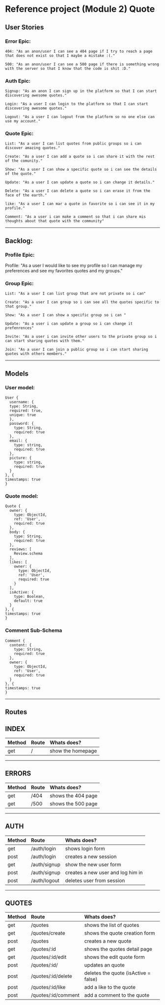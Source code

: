 # Reference project (Module 2) **Quote**

## User Stories

  ### Error Epic:
    404: "As an anon/user I can see a 404 page if I try to reach a page that does not exist so that I maybe a mistake :(."
    
    500: "As an anon/user I can see a 500 page if there is something wrong with the server so that I know that the code is shit :D."
  
  ### Auth Epic:
    Signup: "As an anon I can sign up in the platform so that I can start discovering awesome quotes."
    
    Login: "As a user I can login to the platform so that I can start discovering awesome quotes."
    
    Logout: "As a user I can logout from the platform so no one else can use my account."
  
  ### Quote Epic:
    List: "As a user I can list quotes from public groups so i can discover amazing quotes."

    Create: "As a user I can add a quote so i can share it with the rest of the comunity."

    Show: "As a user I can show a specific quote so i can see the details of the quote."

    Update: "As a user I can update a quote so i can change it details."

    Delete: "As a user I can delete a quote so i can erase it from the face of the earth."

    like: "As a user I can mar a quote in favorite so i can see it in my profile."

    Comment: "As a user i can make a comment so that i can share mis thoughts about that quote with the community"

---
## Backlog:

  ### Profile Epic:
  Profile: "As a user I would like to see my profile so I can manage my preferences and see my favorites quotes and my groups."

  ### Group Epic:
    List: "As a user I can list group that are not private so i can"

    Create: "As a user I can group so i can see all the quotes specific to that group."

    Show: "As a user I can show a specific group so i can "

    Update: "As a user i can update a group so i can change it prefenrences"

    Invite: "As a user i can invite other users to the private group so i can start sharing quotes with them."

    Join: "As a user I can join a public group so i can start sharing quotes with others members."

---
## Models

  ### User model:

  ```
  User {
    username: {
    type: String,
    required: true,
    unique: true
    },
    password: {
      type: String,
      required: true
    },
    email: {
      type: string,
      required: true
    },
    picture: {
      type: string,
      required: true
    }
  }, {
  timestamps: true
  }
  ```

  ### Quote model:

  ```
  Quote {
    owner: {
      type: ObjectId,
      ref: 'User',
      required: true
    },
    body: {
      type: String,
      required: true
    },
    reviews: [
      Review.schema
    ],
    likes: [
      owner: {
        type: ObjectId,
        ref: 'User',
        required: true
      }
    ],
    isActive: {
      type: Boolean,
      default: true
    }    
  }, {
  timestamps: true
  }
 ```

  ### Comment Sub-Schema  

  ```
  Comment {
    content: {
      type: String,
      required: true
    },
    owner: {
      type: ObjectId,
      ref: 'User',
      required: true
    }
  }, {
  timestamps: true
  }
  ```

---
## Routes

## INDEX
Method   | Route                       | Whats does?                              |
|:-------|:----------------------------|:-----------------------------------------|
|get     |/                            | show the homepage                        |

---

## ERRORS
Method   | Route                       | Whats does?                              |
|:-------|:----------------------------|:-----------------------------------------|
|get     |/404                         | shows the 404 page                       |
|get     |/500                         | shows the 500 page                       |

---

## AUTH
Method   | Route                       | Whats does?                              |
|:-------|:----------------------------|:-----------------------------------------|
|get     |/auth/login                  | shows login form                         |
|post    |/auth/login                  | creates a new session                    |
|get     |/auth/signup                 | show the new user form                   |
|post    |/auth/signup                 | creates a new user and log him in        |
|post    |/auth/logout                 | deletes user from session                |

---

## QUOTES
Method   | Route                       | Whats does?                              |
|:-------|:----------------------------|:-----------------------------------------|
|get     |/quotes                      | shows the list of quotes                 |
|get     |/quotes/create               | shows the quote creation form            |
|post    |/quotes                      | creates a new quote                      |
|get     |/quotes/:id                  | shows the quotes detail page             |
|get     |/quotes/:id/edit             | shows the edit quote form                |
|post    |/quotes/:id/                 | updates an quote                         |
|post    |/quotes/:id/delete           | deletes the quote (isActive = false)     |
|post    |/quotes/:id/like             | add a like to the quote                  |
|post    |/quotes/:id/comment          | add a comment to the quote               |